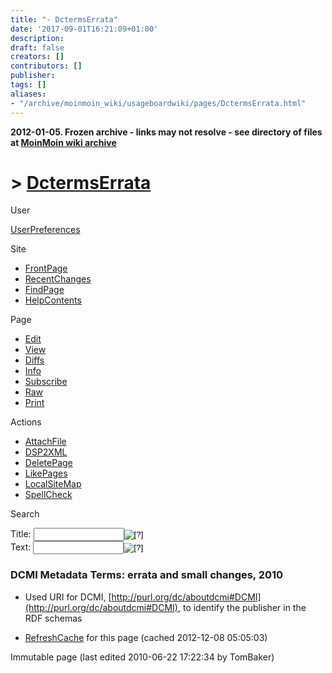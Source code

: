 ```yaml
---
title: "- DctermsErrata"
date: '2017-09-01T16:21:09+01:00'
description: 
draft: false
creators: []
contributors: []
publisher: 
tags: []
aliases:
- "/archive/moinmoin_wiki/usageboardwiki/pages/DctermsErrata.html"
---
```


**2012-01-05. Frozen archive - links may not resolve - see directory of files at [MoinMoin wiki archive](/moinmoin-wiki-archive/)**

# > [DctermsErrata](http://dublincore.org/usageboardwiki/DctermsErrata?action=fullsearch&value=DctermsErrata&literal=1&case=1&context=40 "Click here to do a full-text search for this title")

User

 [UserPreferences](http://dublincore.org/usageboardwiki/UserPreferences)
  

Site

- [FrontPage](http://dublincore.org/usageboardwiki/FrontPage)
- [RecentChanges](http://dublincore.org/usageboardwiki/RecentChanges)
- [FindPage](http://dublincore.org/usageboardwiki/FindPage)
- [HelpContents](http://dublincore.org/usageboardwiki/HelpContents)

Page

- [Edit](http://dublincore.org/usageboardwiki/DctermsErrata?action=edit "Edit")
- [View](http://dublincore.org/usageboardwiki/DctermsErrata "View")
- [Diffs](http://dublincore.org/usageboardwiki/DctermsErrata?action=diff "Diffs")
- [Info](http://dublincore.org/usageboardwiki/DctermsErrata?action=info "Info")
- [Subscribe](http://dublincore.org/usageboardwiki/DctermsErrata?action=subscribe "Subscribe")
- [Raw](http://dublincore.org/usageboardwiki/DctermsErrata?action=raw "Raw")
- [Print](http://dublincore.org/usageboardwiki/DctermsErrata?action=print "Print")

Actions

- [AttachFile](http://dublincore.org/usageboardwiki/DctermsErrata?action=AttachFile)
- [DSP2XML](http://dublincore.org/usageboardwiki/DctermsErrata?action=DSP2XML)
- [DeletePage](http://dublincore.org/usageboardwiki/DctermsErrata?action=DeletePage)
- [LikePages](http://dublincore.org/usageboardwiki/DctermsErrata?action=LikePages)
- [LocalSiteMap](http://dublincore.org/usageboardwiki/DctermsErrata?action=LocalSiteMap)
- [SpellCheck](http://dublincore.org/usageboardwiki/DctermsErrata?action=SpellCheck)

Search

<form method="POST" action="/usageboardwiki/DctermsErrata">
<p>
<input name="action" value="inlinesearch" type="hidden">
<input name="context" value="40" type="hidden">
Title: <input name="text_title" size="15" maxlength="50" type="text"><input src="DctermsErrata_files/moin-search.png" name="button_title" alt="[?]" type="image"><br>Text: <input name="text_full" size="15" maxlength="50" type="text"><input src="DctermsErrata_files/moin-search.png" name="button_full" alt="[?]" type="image">
</p>
</form>

### DCMI Metadata Terms: errata and small changes, 2010

- Used URI for DCMI, [http://purl.org/dc/aboutdcmi#DCMI](http://purl.org/dc/aboutdcmi#DCMI), to identify the publisher in the RDF schemas

-  [RefreshCache](http://dublincore.org/usageboardwiki/DctermsErrata?action=refresh&arena=Page.py&key=DctermsErrata.text_html) for this page (cached 2012-12-08 05:05:03)  

Immutable page (last edited 2010-06-22 17:22:34 by TomBaker)

